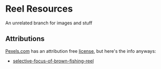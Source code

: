 # Reel Resources

An unrelated branch for images and stuff

## Attributions

[Pexels.com][pexels] has an attribution free [license][pexels-license], but here's the info anyways:

- [selective-focus-of-brown-fishing-reel](https://www.pexels.com/photo/selective-focus-of-brown-fishing-reel-1687242/)


[pexels]: https://pexels.com
[pexels-license]: https://www.pexels.com/license/
